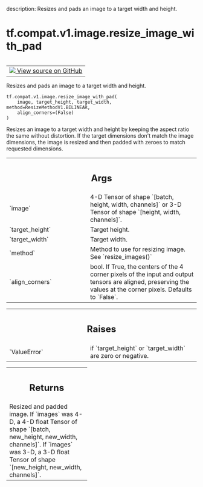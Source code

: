 description: Resizes and pads an image to a target width and height.

<div itemscope itemtype="http://developers.google.com/ReferenceObject">
<meta itemprop="name" content="tf.compat.v1.image.resize_image_with_pad" />
<meta itemprop="path" content="Stable" />
</div>

# tf.compat.v1.image.resize_image_with_pad

<!-- Insert buttons and diff -->

<table class="tfo-notebook-buttons tfo-api nocontent" align="left">
<td>
  <a target="_blank" href="https://github.com/tensorflow/tensorflow/blob/r2.4/tensorflow/python/ops/image_ops_impl.py#L1725-L1765">
    <img src="https://www.tensorflow.org/images/GitHub-Mark-32px.png" />
    View source on GitHub
  </a>
</td>
</table>



Resizes and pads an image to a target width and height.

<pre class="devsite-click-to-copy prettyprint lang-py tfo-signature-link">
<code>tf.compat.v1.image.resize_image_with_pad(
    image, target_height, target_width, method=ResizeMethodV1.BILINEAR,
    align_corners=(False)
)
</code></pre>



<!-- Placeholder for "Used in" -->

Resizes an image to a target width and height by keeping
the aspect ratio the same without distortion. If the target
dimensions don't match the image dimensions, the image
is resized and then padded with zeroes to match requested
dimensions.

<!-- Tabular view -->
 <table class="responsive fixed orange">
<colgroup><col width="214px"><col></colgroup>
<tr><th colspan="2"><h2 class="add-link">Args</h2></th></tr>

<tr>
<td>
`image`
</td>
<td>
4-D Tensor of shape `[batch, height, width, channels]` or 3-D Tensor
of shape `[height, width, channels]`.
</td>
</tr><tr>
<td>
`target_height`
</td>
<td>
Target height.
</td>
</tr><tr>
<td>
`target_width`
</td>
<td>
Target width.
</td>
</tr><tr>
<td>
`method`
</td>
<td>
Method to use for resizing image. See `resize_images()`
</td>
</tr><tr>
<td>
`align_corners`
</td>
<td>
bool.  If True, the centers of the 4 corner pixels of the
input and output tensors are aligned, preserving the values at the corner
pixels. Defaults to `False`.
</td>
</tr>
</table>



<!-- Tabular view -->
 <table class="responsive fixed orange">
<colgroup><col width="214px"><col></colgroup>
<tr><th colspan="2"><h2 class="add-link">Raises</h2></th></tr>

<tr>
<td>
`ValueError`
</td>
<td>
if `target_height` or `target_width` are zero or negative.
</td>
</tr>
</table>



<!-- Tabular view -->
 <table class="responsive fixed orange">
<colgroup><col width="214px"><col></colgroup>
<tr><th colspan="2"><h2 class="add-link">Returns</h2></th></tr>
<tr class="alt">
<td colspan="2">
Resized and padded image.
If `images` was 4-D, a 4-D float Tensor of shape
`[batch, new_height, new_width, channels]`.
If `images` was 3-D, a 3-D float Tensor of shape
`[new_height, new_width, channels]`.
</td>
</tr>

</table>

